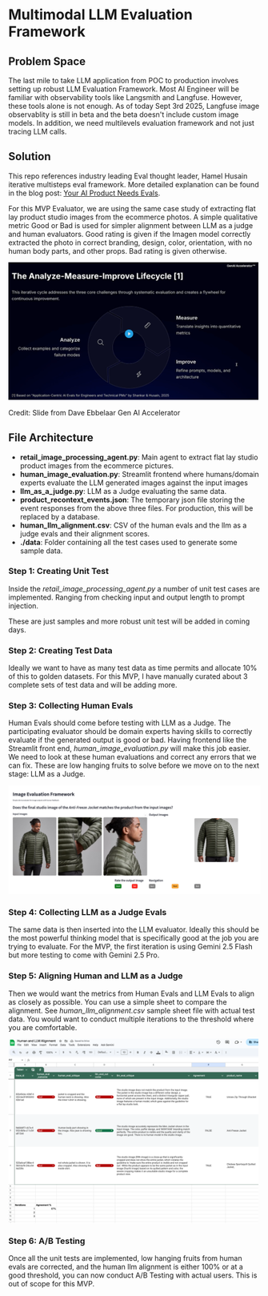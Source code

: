 # Multimodal LLM Evaluation Framework

## Problem Space
The last mile to take LLM application from POC to production involves setting up robust LLM Evaluation Framework. Most AI Engineer will be familiar with observability tools like Langsmith and Langfuse. However, these tools alone is not enough. As of today Sept 3rd 2025, Langfuse image observablity is still in beta and the beta doesn't include custom image models. In addition, we need multilevels evaluation framework and not just tracing LLM calls.

## Solution
This repo references industry leading Eval thought leader, Hamel Husain iterative multisteps eval framework. More detailed explanation can be found in the blog post: [Your AI Product Needs Evals](https://hamel.dev/blog/posts/evals/).

For this MVP Evaluator, we are using the same case study of extracting flat lay product studio images from the ecommerce photos. A simple qualitative metric Good or Bad is used for simpler alignment between LLM as a judge and human evaluators. Good rating is given if the Imagen model correctly extracted the photo in correct branding, design, color, orientation, with no human body parts, and other props. Bad rating is given otherwise.

<p float="middle">
  <img alt="Evaluation Framework" src="./data/Evaluation Framework.png" width=500 />

</p>
Credit: Slide from Dave Ebbelaar Gen AI Accelerator


## File Architecture

- **retail_image_processing_agent.py**: Main agent to extract flat lay studio product images from the ecommerce pictures.
- **human_image_evaluation.py**: Streamlit frontend where humans/domain experts evaluate the LLM generated images against the input images
- **llm_as_a_judge.py**: LLM as a Judge evaluating the same data.
- **product_recontext_events.json**: The temporary json file storing the event responses from the above three files. For production, this will be replaced by a database.
- **human_llm_alignment.csv**: CSV of the human evals and the llm as a judge evals and their alignment scores.
- **./data**: Folder containing all the test cases used to generate some sample data.

### Step 1: Creating Unit Test

Inside the *retail_image_processing_agent.py* a number of unit test cases are implemented. Ranging from checking input and output length to prompt injection.

These are just samples and more robust unit test will be added in coming days.

### Step 2: Creating Test Data

Ideally we want to have as many test data as time permits and allocate 10% of this to golden datasets. For this MVP, I have manually curated about 3 complete sets of test data and will be adding more.

### Step 3: Collecting Human Evals

Human Evals should come before testing with LLM as a Judge. The participating evaluator should be domain experts having skills to correctly evaluate if the generated output is good or bad. Having frontend like the Streamlit front end, *human_image_evaluation.py* will make this job easier. We need to look at these human evaluations and correct any errors that we can fix. These are low hanging fruits to solve before we move on to the next stage: LLM as a Judge.

<p float="middle">
  <img alt="Streamlit FrontEnd" src="./data/Streamlit Frontend.png" width=1000 />
</p>

### Step 4: Collecting LLM as a Judge Evals

The same data is then inserted into the LLM evaluator. Ideally this should be the most powerful thinking model that is specifically good at the job you are trying to evaluate. For the MVP, the first iteration is using Gemini 2.5 Flash but more testing to come with Gemini 2.5 Pro.

### Step 5: Aligning Human and LLM as a Judge

Then we would want the metrics from Human Evals and LLM Evals to align as closely as possible. You can use a simple sheet to compare the alignment. See *human_llm_alignment.csv* sample sheet file with actual test data. You would want to conduct multiple iterations to the threshold where you are comfortable.

<p float="middle">
  <img alt="Human LLM Alignment" src="./data/human_llm_alignment.png" width=500 />
</p>

### Step 6: A/B Testing

Once all the unit tests are implemented, low hanging fruits from human evals are corrected, and the human llm alignment is either 100% or at a good threshold, you can now conduct A/B Testing with actual users. This is out of scope for this MVP.






